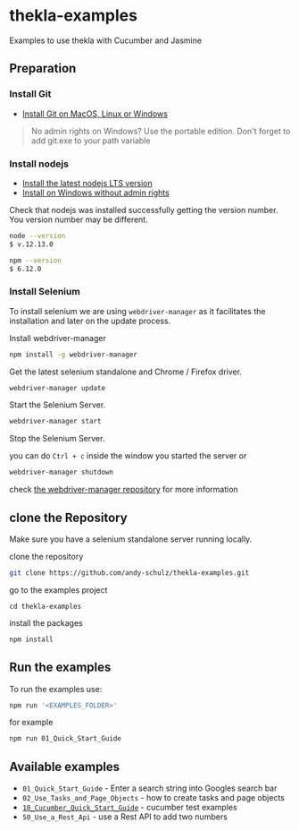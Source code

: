 # thekla-examples

Examples to use thekla with Cucumber and Jasmine

## Preparation

### Install Git

* [Install Git on MacOS, Linux or Windows](https://www.linode.com/docs/development/version-control/how-to-install-git-on-linux-mac-and-windows/)

> No admin rights on Windows? Use the portable edition.
> Don't forget to add git.exe to your path variable

### Install nodejs

* [Install the latest nodejs LTS version](https://nodejs.org/en/download/)
* [Install on Windows without admin rights](https://medium.com/@github.gkarthiks/how-to-install-nodejs-and-npm-in-non-admin-access-windows-machines-102fd461b54c)

Check that nodejs was installed successfully getting the version number.
You version number may be different.

```bash
node --version
$ v.12.13.0

npm --version
$ 6.12.0    
```

### Install Selenium

To install selenium we are using ``webdriver-manager`` as it facilitates the
installation and later on the update process.

Install webdriver-manager

```bash
npm install -g webdriver-manager
```

Get the latest selenium standalone and Chrome / Firefox driver.

```bash
webdriver-manager update
```

Start the Selenium Server.

```bash
webdriver-manager start
```

Stop the Selenium Server.

you can do ``Ctrl + c`` inside the window you started the server or

```bash
webdriver-manager shutdown
```

check [the webdriver-manager repository](https://github.com/angular/webdriver-manager) for more information

## clone the Repository
  
Make sure you have a selenium standalone server running locally.

clone the repository

````bash
git clone https://github.com/andy-schulz/thekla-examples.git
````

go to the examples project
````
cd thekla-examples
````

install the packages

````bash
npm install
````

## Run the examples

To run the examples use:

```bash
npm run '<EXAMPLES_FOLDER>'
```

for example

```bash
npm run 01_Quick_Start_Guide
```

## Available examples

* ``01_Quick_Start_Guide`` - Enter a search string into Googles search bar
* ``02_Use_Tasks_and_Page_Objects`` - how to create tasks and page objects
* [``10_Cucumber_Quick_Start_Guide``](10_Cucumber_Quick_Start_Guide/README.md) - cucumber test examples
* ``50_Use_a_Rest_Api`` - use a Rest API to add two numbers